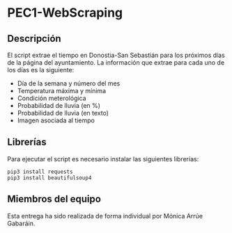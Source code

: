 # PEC1-WebScraping
## Descripción
El script extrae el tiempo en Donostia-San Sebastián para los próximos días de la página del ayuntamiento. La información que extrae para cada uno de los días es la siguiente:

* Día de la semana y número del mes
* Temperatura máxima y mínima
* Condición meterológica
* Probabilidad de lluvia (en %)
* Probabilidad de lluvia (en texto)
* Imagen asociada al tiempo 

## Librerías
Para ejecutar el script es necesario instalar las siguientes librerías:
```
pip3 install requests
pip3 install beautifulsoup4
```

## Miembros del equipo
Esta entrega ha sido realizada de forma individual por Mónica Arrúe Gabaráin.
